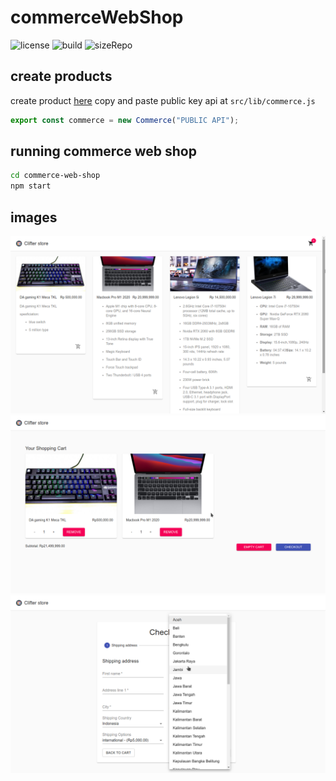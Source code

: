 # commerceWebShop

![license](https://img.shields.io/github/license/slowy07/commerce-web-shop?style=for-the-badge)
![build](https://img.shields.io/github/workflow/status/slowy07/commerce-web-shop/Node%20JS%20CI?style=for-the-badge)
![sizeRepo](https://img.shields.io/github/repo-size/slowy07/commerce-web-shop?style=for-the-badge)

## create products

create product [here](https://dashboard.chec.io/)
copy and paste public key api at `src/lib/commerce.js`

```js
export const commerce = new Commerce("PUBLIC API");
```

## running commerce web shop

```bash
cd commerce-web-shop
npm start
```

## images

![homepage](./images/homepage.png)
![checkout](./images/checkout.png)
![payment](./images/payment.png)
